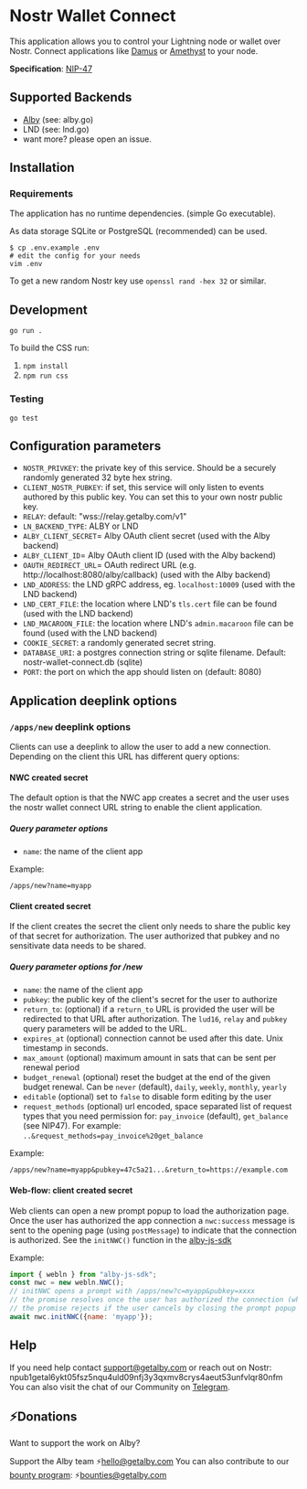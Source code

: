 # Nostr Wallet Connect

This application allows you to control your Lightning node or wallet over Nostr.
Connect applications like [Damus](https://damus.io/) or [Amethyst](https://linktr.ee/amethyst.social) to your node.



**Specification**: [NIP-47](https://github.com/nostr-protocol/nips/blob/master/47.md)

## Supported Backends

* [Alby](https://getalby.com) (see: alby.go)
* LND (see: lnd.go)
* want more? please open an issue.

## Installation

### Requirements

The application has no runtime dependencies. (simple Go executable).

As data storage SQLite or PostgreSQL (recommended) can be used.

    $ cp .env.example .env
    # edit the config for your needs
    vim .env

  To get a new random Nostr key use `openssl rand -hex 32` or similar.

## Development

`go run .`

To build the CSS run:

1. `npm install`
2. `npm run css`

### Testing

`go test`

## Configuration parameters

- `NOSTR_PRIVKEY`: the private key of this service. Should be a securely randomly generated 32 byte hex string.
- `CLIENT_NOSTR_PUBKEY`: if set, this service will only listen to events authored by this public key. You can set this to your own nostr public key.
- `RELAY`: default: "wss://relay.getalby.com/v1"
- `LN_BACKEND_TYPE`: ALBY or LND
- `ALBY_CLIENT_SECRET`= Alby OAuth client secret (used with the Alby backend)
- `ALBY_CLIENT_ID`= Alby OAuth client ID (used with the Alby backend)
- `OAUTH_REDIRECT_URL`= OAuth redirect URL (e.g. http://localhost:8080/alby/callback) (used with the Alby backend)
- `LND_ADDRESS`: the LND gRPC address, eg. `localhost:10009` (used with the LND backend)
- `LND_CERT_FILE`: the location where LND's `tls.cert` file can be found (used with the LND backend)
- `LND_MACAROON_FILE`: the location where LND's `admin.macaroon` file can be found (used with the LND backend)
- `COOKIE_SECRET`: a randomly generated secret string.
- `DATABASE_URI`: a postgres connection string or sqlite filename. Default: nostr-wallet-connect.db (sqlite)
- `PORT`: the port on which the app should listen on (default: 8080)

## Application deeplink options

### `/apps/new` deeplink options

Clients can use a deeplink to allow the user to add a new connection. Depending on the client this URL has different query options:

#### NWC created secret
The default option is that the NWC app creates a secret and the user uses the nostr wallet connect URL string to enable the client application.

##### Query parameter options

- `name`: the name of the client app

Example:

`/apps/new?name=myapp`

#### Client created secret
If the client creates the secret the client only needs to share the public key of that secret for authorization. The user authorized that pubkey and no sensitivate data needs to be shared.

##### Query parameter options for /new
- `name`: the name of the client app
- `pubkey`: the public key of the client's secret for the user to authorize
- `return_to`: (optional) if a `return_to` URL is provided the user will be redirected to that URL after authorization. The `lud16`, `relay` and `pubkey` query parameters will be added to the URL.
- `expires_at` (optional) connection cannot be used after this date. Unix timestamp in seconds.
- `max_amount` (optional) maximum amount in sats that can be sent per renewal period
- `budget_renewal` (optional) reset the budget at the end of the given budget renewal. Can be `never` (default), `daily`, `weekly`, `monthly`, `yearly`
- `editable` (optional) set to `false` to disable form editing by the user
- `request_methods` (optional) url encoded, space separated list of request types that you need permission for: `pay_invoice` (default), `get_balance`  (see NIP47). For example: `..&request_methods=pay_invoice%20get_balance`

Example:

`/apps/new?name=myapp&pubkey=47c5a21...&return_to=https://example.com`

#### Web-flow: client created secret
Web clients can open a new prompt popup to load the authorization page.
Once the user has authorized the app connection a `nwc:success` message is sent to the opening page (using `postMessage`) to indicate that the connection is authorized. See the `initNWC()` function in the [alby-js-sdk](https://github.com/getAlby/alby-js-sdk#nostr-wallet-connect-documentation)

Example:

```js
import { webln } from "alby-js-sdk";
const nwc = new webln.NWC();
// initNWC opens a prompt with /apps/new?c=myapp&pubkey=xxxx
// the promise resolves once the user has authorized the connection (when the `nwc:success` message is received) and the popup is closed automatically
// the promise rejects if the user cancels by closing the prompt popup
await nwc.initNWC({name: 'myapp'});
````

## Help

If you need help contact support@getalby.com or reach out on Nostr: npub1getal6ykt05fsz5nqu4uld09nfj3y3qxmv8crys4aeut53unfvlqr80nfm
You can also visit the chat of our Community on [Telegram](https://t.me/getalby).


## ⚡️Donations

Want to support the work on Alby?

Support the Alby team ⚡️hello@getalby.com
You can also contribute to our [bounty program](https://github.com/getAlby/lightning-browser-extension/wiki/Bounties): ⚡️bounties@getalby.com
